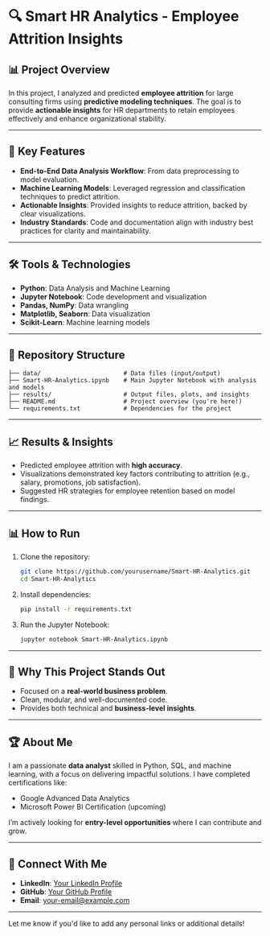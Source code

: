 
# 🔍 Smart HR Analytics - Employee Attrition Insights

## 📊 Project Overview

In this project, I analyzed and predicted **employee attrition** for large consulting firms using **predictive modeling techniques**. The goal is to provide **actionable insights** for HR departments to retain employees effectively and enhance organizational stability.

---

## 🚀 Key Features

- **End-to-End Data Analysis Workflow**: From data preprocessing to model evaluation.
- **Machine Learning Models**: Leveraged regression and classification techniques to predict attrition.
- **Actionable Insights**: Provided insights to reduce attrition, backed by clear visualizations.
- **Industry Standards**: Code and documentation align with industry best practices for clarity and maintainability.

---

## 🛠️ Tools & Technologies

- **Python**: Data Analysis and Machine Learning
- **Jupyter Notebook**: Code development and visualization
- **Pandas, NumPy**: Data wrangling
- **Matplotlib, Seaborn**: Data visualization
- **Scikit-Learn**: Machine learning models

---

## 📂 Repository Structure

```plaintext
├── data/                       # Data files (input/output)
├── Smart-HR-Analytics.ipynb    # Main Jupyter Notebook with analysis and models
├── results/                    # Output files, plots, and insights
├── README.md                   # Project overview (you're here!)
└── requirements.txt            # Dependencies for the project
```

---

## 📈 Results & Insights

- Predicted employee attrition with **high accuracy**.
- Visualizations demonstrated key factors contributing to attrition (e.g., salary, promotions, job satisfaction).
- Suggested HR strategies for employee retention based on model findings.

---

## 📊 How to Run

1. Clone the repository:
   ```bash
   git clone https://github.com/yourusername/Smart-HR-Analytics.git
   cd Smart-HR-Analytics
   ```

2. Install dependencies:
   ```bash
   pip install -r requirements.txt
   ```

3. Run the Jupyter Notebook:
   ```bash
   jupyter notebook Smart-HR-Analytics.ipynb
   ```

---

## 📢 Why This Project Stands Out

- Focused on a **real-world business problem**.
- Clean, modular, and well-documented code.
- Provides both technical and **business-level insights**.

---

## 🏆 About Me

I am a passionate **data analyst** skilled in Python, SQL, and machine learning, with a focus on delivering impactful solutions. I have completed certifications like:

- Google Advanced Data Analytics
- Microsoft Power BI Certification (upcoming)

I’m actively looking for **entry-level opportunities** where I can contribute and grow.

---

## 🤝 Connect With Me

- **LinkedIn**: [Your LinkedIn Profile](#)
- **GitHub**: [Your GitHub Profile](#)
- **Email**: your-email@example.com

---

Let me know if you'd like to add any personal links or additional details!
